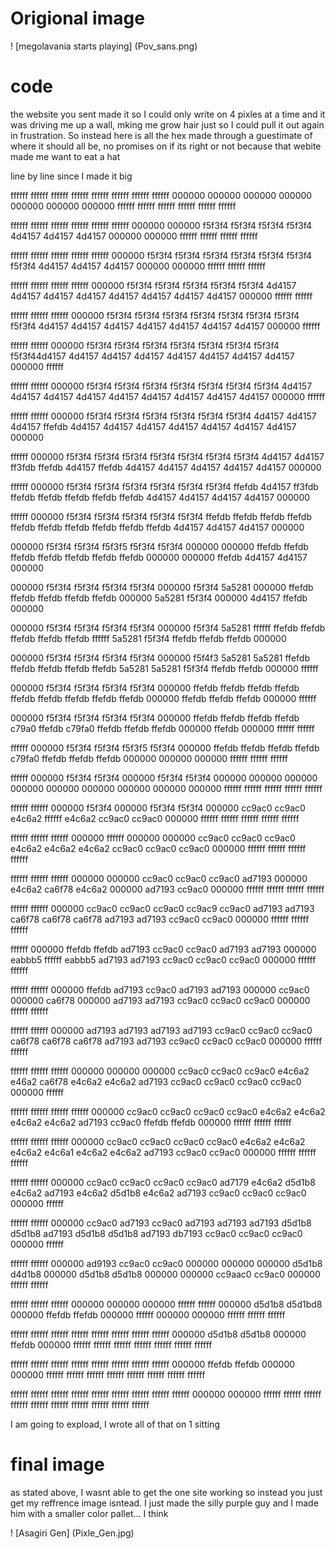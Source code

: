 # Origional image

! [megolavania starts playing] (Pov_sans.png)

# code

the website you sent made it so I could only write on 4 pixles at a time and it was driving me up a wall, mking me grow hair just so I could pull it out again in frustration. So instead here is all the hex made through a guestimate of where it should all be, no promises on if its right or not because that webite made me want to eat a hat

line by line since I made it big

ffffff ffffff ffffff ffffff ffffff ffffff ffffff ffffff 000000 000000 000000 000000 000000 000000 000000 ffffff ffffff ffffff ffffff ffffff ffffff

ffffff ffffff ffffff ffffff ffffff ffffff 000000 000000 f5f3f4 f5f3f4 f5f3f4 f5f3f4 4d4157 4d4157 4d4157 000000 000000 ffffff ffffff ffffff ffffff

ffffff ffffff ffffff ffffff ffffff 000000 f5f3f4 f5f3f4 f5f3f4 f5f3f4 f5f3f4 f5f3f4 f5f3f4 4d4157 4d4157 4d4157 000000 000000 ffffff ffffff ffffff

ffffff ffffff ffffff ffffff 000000 f5f3f4 f5f3f4 f5f3f4 f5f3f4 f5f3f4 4d4157 4d4157 4d4157 4d4157 4d4157 4d4157 4d4157 4d4157 000000 ffffff ffffff

ffffff ffffff ffffff 000000 f5f3f4 f5f3f4 f5f3f4 f5f3f4 f5f3f4 f5f3f4 f5f3f4 f5f3f4 4d4157 4d4157 4d4157 4d4157 4d4157 4d4157 4d4157 000000 ffffff

ffffff ffffff 000000 f5f3f4 f5f3f4 f5f3f4 f5f3f4 f5f3f4 f5f3f4 f5f3f4 f5f3f44d4157 4d4157 4d4157 4d4157 4d4157 4d4157 4d4157 4d4157 000000 ffffff

ffffff ffffff 000000 f5f3f4 f5f3f4 f5f3f4 f5f3f4 f5f3f4 f5f3f4 f5f3f4 4d4157 4d4157 4d4157 4d4157 4d4157 4d4157 4d4157 4d4157 4d4157 000000 ffffff

ffffff ffffff 000000 f5f3f4 f5f3f4 f5f3f4 f5f3f4 f5f3f4 f5f3f4 4d4157 4d4157 4d4157 ffefdb 4d4157 4d4157 4d4157 4d4157 4d4157 4d4157 4d4157 000000

ffffff 000000 f5f3f4 f5f3f4 f5f3f4 f5f3f4 f5f3f4 f5f3f4 f5f3f4 4d4157 4d4157 ff3fdb ffefdb 4d4157 ffefdb 4d4157 4d4157 4d4157 4d4157 4d4157 000000

ffffff 000000 f5f3f4 f5f3f4 f5f3f4 f5f3f4 f5f3f4 f5f3f4 ffefdb 4d4157 ff3fdb ffefdb ffefdb ffefdb ffefdb ffefdb 4d4157 4d4157 4d4157 4d4157 000000

ffffff 000000 f5f3f4 f5f3f4 f5f3f4 f5f3f4 f5f3f4 ffefdb ffefdb ffefdb ffefdb ffefdb ffefdb ffefdb ffefdb ffefdb ffefdb 4d4157 4d4157 4d4157 000000

000000 f5f3f4 f5f3f4 f5f3f5 f5f3f4 f5f3f4 000000 000000 ffefdb ffefdb ffefdb ffefdb ffefdb ffefdb ffefdb 000000 000000 ffefdb 4d4157 4d4157 000000

000000 f5f3f4 f5f3f4 f5f3f4 f5f3f4 000000 f5f3f4 5a5281 000000 ffefdb ffefdb ffefdb ffefdb ffefdb 000000 5a5281 f5f3f4  000000 4d4157 ffefdb 000000

000000 f5f3f4 f5f3f4 f5f3f4 f5f3f4 000000 f5f3f4 5a5281 ffffff ffefdb ffefdb ffefdb ffefdb ffefdb ffffff 5a5281 f5f3f4 ffefdb ffefdb ffefdb 000000 

000000 f5f3f4 f5f3f4 f5f3f4 f5f3f4 000000 f5f4f3 5a5281 5a5281 ffefdb ffefdb ffefdb ffefdb ffefdb 5a5281 5a5281 f5f3f4 ffefdb ffefdb 000000 ffffff

000000 f5f3f4 f5f3f4 f5f3f4 f5f3f4 000000 ffefdb ffefdb ffefdb ffefdb ffefdb ffefdb ffefdb ffefdb ffefdb 000000 ffefdb ffefdb ffefdb 000000 ffffff

000000 f5f3f4 f5f3f4 f5f3f4 f5f3f4 000000 ffefdb ffefdb ffefdb ffefdb c79a0 ffefdb c79fa0 ffefdb ffefdb ffefdb 000000 ffefdb 000000 ffffff ffffff

ffffff 000000 f5f3f4 f5f3f4 f5f3f5 f5f3f4 000000 ffefdb ffefdb ffefdb ffefdb c79fa0 ffefdb ffefdb ffefdb 000000 000000 000000 ffffff ffffff ffffff

ffffff 000000 f5f3f4 f5f3f4 000000 f5f3f4 f5f3f4 000000 000000 000000 000000 000000 000000 000000 000000 000000 ffffff ffffff ffffff ffffff ffffff

ffffff ffffff 000000 f5f3f4 000000 f5f3f4 f5f3f4 000000 cc9ac0 cc9ac0 e4c6a2 ffffff e4c6a2 cc9ac0 cc9ac0 000000 ffffff ffffff ffffff ffffff ffffff

ffffff ffffff ffffff 000000 ffffff 000000 000000 cc9ac0 cc9ac0 cc9ac0 e4c6a2 e4c6a2 e4c6a2 cc9ac0 cc9ac0 cc9ac0 000000 ffffff ffffff ffffff ffffff

ffffff ffffff ffffff 000000 000000 cc9ac0 cc9ac0 cc9ac0 ad7193 000000 e4c6a2 ca6f78 e4c6a2 000000 ad7193 cc9ac0 000000 ffffff ffffff ffffff ffffff

ffffff ffffff 000000 cc9ac0 cc9ac0 cc9ac0 cc9ac9 cc9ac0 ad7193 ad7193 ca6f78 ca6f78 ca6f78 ad7193 ad7193 cc9ac0 cc9ac0 000000 ffffff ffffff ffffff

ffffff 000000 ffefdb ffefdb ad7193 cc9ac0 cc9ac0 ad7193 ad7193 000000 eabbb5 ffffff eabbb5 ad7193 ad7193 cc9ac0 cc9ac0 cc9ac0 000000 ffffff ffffff

ffffff ffffff 000000 ffefdb ad7193 cc9ac0 ad7193 ad7193 000000 cc9ac0 000000 ca6f78 000000 ad7193 ad7193 cc9ac0 cc9ac0 cc9ac0 000000 ffffff ffffff

ffffff ffffff 000000 ad7193 ad7193 ad7193 ad7193 cc9ac0 cc9ac0 cc9ac0 ca6f78 ca6f78 ca6f78 ad7193 ad7193 cc9ac0 cc9ac0 cc9ac0 000000 ffffff ffffff

ffffff ffffff ffffff 000000 000000 000000 cc9ac0 cc9ac0 cc9ac0 e4c6a2 e46a2 ca6f78 e4c6a2 e4c6a2 ad7193 cc9ac0 cc9ac0 cc9ac0 cc9ac0 000000 ffffff

ffffff ffffff ffffff ffffff 000000 cc9ac0 cc9ac0 cc9ac0 cc9ac0 e4c6a2 e4c6a2 e4c6a2 e4c6a2 ad7193 cc9ac0 ffefdb ffefdb 000000 ffffff ffffff ffffff

ffffff ffffff ffffff 000000 cc9ac0 cc9ac0 cc9ac0 cc9ac0 e4c6a2 e4c6a2 e4c6a2 e4c6a1 e4c6a2 e4c6a2 ad7193 cc9ac0 cc9ac0 000000 ffffff ffffff ffffff

ffffff ffffff 000000 cc9ac0 cc9ac0 cc9ac0 cc9ac0 ad7179 e4c6a2 d5d1b8 e4c6a2 ad7193 e4c6a2 d5d1b8 e4c6a2 ad7193 cc9ac0 cc9ac0 cc9ac0 000000 ffffff

ffffff ffffff 000000 cc9ac0 ad7193 cc9ac0 ad7193 ad7193 ad7193 d5d1b8 d5d1b8 ad7193 d5d1b8 d5d1b8 ad7193 db7193 cc9ac0 cc9ac0 cc9ac0 000000 ffffff

ffffff ffffff 000000 ad9193 cc9ac0 cc9ac0 000000 000000 000000 d5d1b8 d4d1b8 000000 d5d1b8 d5d1b8 000000 000000 cc9aac0 cc9ac0 000000 ffffff ffffff

ffffff ffffff ffffff 000000 000000 000000 ffffff ffffff 000000 d5d1b8 d5d1bd8 000000 ffefdb ffefdb 000000 ffffff 000000 000000 ffffff ffffff ffffff

ffffff ffffff ffffff ffffff ffffff ffffff ffffff ffffff 000000 d5d1b8 d5d1b8 000000 ffefdb 000000 ffffff ffffff ffffff ffffff ffffff ffffff ffffff

ffffff ffffff ffffff ffffff ffffff ffffff ffffff ffffff 000000 ffefdb ffefdb 000000 000000 ffffff ffffff ffffff ffffff ffffff ffffff ffffff ffffff

ffffff ffffff ffffff ffffff ffffff ffffff ffffff ffffff ffffff 000000 000000 ffffff ffffff ffffff ffffff ffffff ffffff ffffff ffffff ffffff ffffff

I am going to expload, I wrote all of that on 1 sitting

# final image

as stated above, I wasnt able to get the one site working so instead you just get my reffrence image isntead. I just made the silly purple guy and I made him with a smaller color pallet... I think

! [Asagiri Gen] (Pixle_Gen.jpg)
